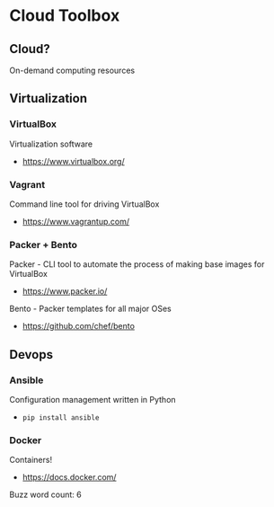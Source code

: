 # Cloud Toolbox

## Cloud?

On-demand computing resources

## Virtualization

### VirtualBox

Virtualization software

- https://www.virtualbox.org/

### Vagrant

Command line tool for driving VirtualBox

- https://www.vagrantup.com/

### Packer + Bento

Packer - CLI tool to automate the process of making base images for VirtualBox

- https://www.packer.io/

Bento - Packer templates for all major OSes

- https://github.com/chef/bento

## Devops

### Ansible

Configuration management written in Python

- `pip install ansible`

### Docker

Containers!

- https://docs.docker.com/

Buzz word count: 6